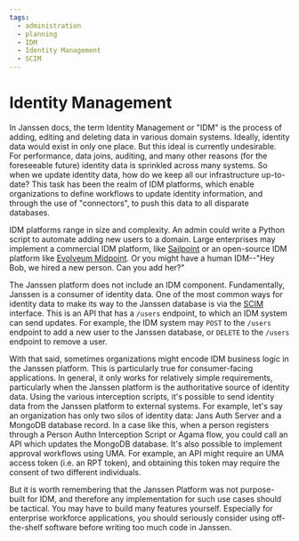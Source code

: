 ```yaml
---
tags:
  - administration
  - planning
  - IDM
  - Identity Management
  - SCIM
---
```


# Identity Management

In Janssen docs, the term Identity Management or "IDM" is the process of
adding, editing and deleting data in various domain systems. Ideally, identity
data would exist in only one place. But this ideal is currently undesirable.
For performance, data joins, auditing, and many other reasons (for the
foreseeable future) identity data is sprinkled across many systems. So when we
update identity data, how do we keep all our infrastructure up-to-date? This
task has been the realm of IDM platforms, which enable organizations to define
workflows to update identity information, and through the use of "connectors",
to push this data to all disparate databases.

IDM platforms range in size and complexity. An admin could write a Python
script to automate adding new users to a domain. Large enterprises may
implement a commercial IDM platform, like [Sailpoint](https://sailpoint.com) or
an open-source IDM platform like [Evolveum Midpoint](https://evolveum.com).
Or you might have a human IDM--"Hey Bob, we hired a new person. Can you add
her?"

The Janssen platform does not include an IDM component. Fundamentally, Janssen
is a consumer of identity data. One of the most common ways for identity data
to make its way to the Janssen database is via the [SCIM](https://simplecloud.info)
interface. This is an API that has a `/users` endpoint, to which an IDM system
can send updates. For example, the IDM system may `POST` to the `/users`
endpoint to add a new user to the Janssen database, or `DELETE` to the `/users`
endpoint to remove a user.

With that said, sometimes organizations might encode IDM business logic in the
Janssen platform. This is particularly true for consumer-facing applications.
In general, it only works for relatively simple requirements, particularly when
the Janssen platform is the authoritative source of identity data. Using
the various interception scripts, it's possible to send identity data from
the Janssen platform to external systems. For example, let's say an organization
has only two silos of identity data: Jans Auth Server and a MongoDB database
record. In a case like this, when a person registers through a Person
Authn Interception Script or Agama flow, you could call an API which updates
the MongoDB database. It's also possible to implement approval workflows using
UMA. For example, an API might require an UMA access token (i.e. an RPT token),
and obtaining this token may require the consent of two different individuals.

But it is worth remembering that the Janssen Platform was not purpose-built for
IDM, and therefore any implementation for such use cases should be tactical.
You may have to build many features yourself. Especially for enterprise
workforce applications, you should seriously consider using off-the-shelf
software before writing too much code in Janssen.
